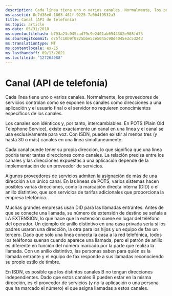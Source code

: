 ```yaml
---
description: Cada línea tiene uno o varios canales. Normalmente, los proveedores de servicios controlan cómo se exponen los canales como direcciones a una aplicación y el usuario final o el servidor no requieren conocimientos específicos de los canales.
ms.assetid: 8c7d38e0-1863-461f-9225-7a0b419532a3
title: Canal (API de telefonía)
ms.topic: article
ms.date: 05/31/2018
ms.openlocfilehash: b793a23c945cad79c9e2401ab6944302e908fd73
ms.sourcegitcommit: d75fc10b9f0825bbe5ce5045c90d4045e3c53243
ms.translationtype: MT
ms.contentlocale: es-ES
ms.lasthandoff: 09/13/2021
ms.locfileid: "127264988"
---
```

# <a name="channel-telephony-api"></a>Canal (API de telefonía)

Cada línea tiene uno o varios canales. Normalmente, los proveedores de servicios controlan cómo se exponen los canales como direcciones a una aplicación y el usuario final o el servidor no requieren conocimientos específicos de los canales.

Los canales son idénticos y, por tanto, intercambiables. En POTS (Plain Old Telephone Service), existe exactamente un canal en una línea y el canal se usa exclusivamente para voz. Con ISDN, pueden existir al menos tres (y hasta 30 o más) canales en una línea simultáneamente.

Cada canal puede tener su propia dirección, lo que significa que una línea podría tener tantas direcciones como canales. La relación precisa entre los canales y las direcciones expuestas a una aplicación depende de la implementación de un proveedor de servicios.

Algunos proveedores de servicios admiten la asignación de más de una dirección a un único canal. En las líneas de POTS, varios sistemas hacen posibles varias direcciones, como la marcación directa interna (DID) o el anillo distintivo, que son servicios de tarifas adicionales que proporciona la empresa telefónica.

Muchas grandes empresas usan DID para las llamadas entrantes. Antes de que se conecte una llamada, su número de extensión de destino se señala a LA EXTENSIÓN, lo que hace que la extensión suene en lugar del teléfono del operador. Un ejemplo de anillo distintivo en una casa privada sería si los padres usaron una dirección, la otra para los hijos y un equipo de fax un tercero. Dado que solo una línea conecta la casa a la red telefónica, todos los teléfonos suenan cuando aparece una llamada, pero el patrón de anillo es diferente en función del número marcado por la parte que realiza la llamada. Con un anillo distintivo, las personas saben para quién es la llamada entrante y el equipo de fax responde a sus llamadas reconociendo su propio estilo de timbre.

En ISDN, es posible que los distintos canales B no tengan direcciones independientes. Dado que estos canales B pueden estar en la misma dirección, es el proveedor de servicios (y no la aplicación o una persona que ha marcado el número) el que asigna llamadas a estos canales.

 

 



